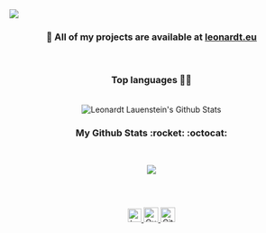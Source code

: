 <a href="https://leonardt.eu/">
  <img src="https://i.imgur.com/6xTWnDG.png">
</a>
<h3 align="center">	
  🧃 All of my projects are available at <a href="https://leonardt.eu"/>leonardt.eu</a>
</h3>
<br/>
<p>
<h3 align="center">Top languages 👅🤟</h3>
<p align="center">
  <br>
     <img align="center" src="https://github-readme-stats-git-master-leonardtlauenstein-pierdigital.vercel.app/api/top-langs/?username=leovenom" alt="Leonardt Lauenstein's Github Stats" alt="Leonardt Lauenstein's Github Status" />
</p>
 <h3 align="center">My Github Stats :rocket: :octocat:</h3>
  <br>
 <p align="center">
  <img align="center" src="https://github-readme-stats-git-master-leonardtlauenstein-pierdigital.vercel.app/api?username=leovenom&show_icons=true" />
 </p>
<p align="center">
 <a target="_blank" rel="noopener noreferrer" href="https://camo.githubusercontent.com/d65f84fc10c855ea93d97300b5e6cfe88abc38be/68747470733a2f2f6b6f6d617265762e636f6d2f67687076632f3f757365726e616d653d6c656f76656e6f6d266c6162656c3d566965777326636f6c6f723d626c7565267374796c653d706c6173746963"><img src="https://camo.githubusercontent.com/d65f84fc10c855ea93d97300b5e6cfe88abc38be/68747470733a2f2f6b6f6d617265762e636f6d2f67687076632f3f757365726e616d653d6c656f76656e6f6d266c6162656c3d566965777326636f6c6f723d626c7565267374796c653d706c6173746963" alt="" data-canonical-src="https://komarev.com/ghpvc/?username=leovenom&amp;label=Views&amp;color=blue&amp;style=plastic" style="max-width:100%;">
 </a>
 </p>
<br>
  <p align="center">	
    <a href="https://www.linkedin.com/in/leonardtlauenstein/">
      <img alt="Leonardt Lauenstein" width="24px" src="https://www.vectorlogo.zone/logos/linkedin/linkedin-icon.svg"/>
    </a>
  <a href="mailto:leonardt@outlook.com">
   <img src="https://mailmeteor.com/logos/assets/PNG/Microsoft_Office_Outlook_Logo_256px.png" width="26px" alt="Outlook Badge"">
  </a>
  <a href="https://github.com/leovenom">
 <img alt="GitHub Leonardt" width="26px" src="https://www.vectorlogo.zone/logos/github/github-tile.svg" />
  </a>
</p>
<!-- <p align="center">
  <img src="https://raw.githubusercontent.com/devicons/devicon/master/icons/html5/html5-original.svg" alt="html5" width="40" height="40" title="HTML5"/>
  <img src="https://raw.githubusercontent.com/devicons/devicon/master/icons/javascript/javascript-original.svg" alt="javascript" width="40" height="40" title="JavaScrip"/>
  <img src="https://raw.githubusercontent.com/devicons/devicon/master/icons/css3/css3-original.svg" alt="css3" width="40" height="40" title="CSS3"/>
  <img src="https://raw.githubusercontent.com/devicons/devicon/master/icons/sass/sass-original.svg" alt="sass" width="40" height="40" title="SASS"/> 
  <img src="https://www.vectorlogo.zone/logos/figma/figma-icon.svg" alt="figma" width="40" height="40" title="Figma"/>
  <img src="https://www.vectorlogo.zone/logos/git-scm/git-scm-icon.svg" alt="git" width="40" height="40" title="Git"/>
  <img src="https://raw.githubusercontent.com/devicons/devicon/master/icons/postgresql/postgresql-original.svg" alt="postgresql" width="40" height="40" title="PostgreSQL"/> 
  <img src="https://raw.githubusercontent.com/devicons/devicon/master/icons/ruby/ruby-original.svg" alt="ruby" width="40" height="40" title="Ruby"/> 
  <img src="https://raw.githubusercontent.com/devicons/devicon/master/icons/rails/rails-original-wordmark.svg" alt="rails" width="40" height="40" title="Rails"/> 
  <img src="https://raw.githubusercontent.com/devicons/devicon/master/icons/react/react-original.svg" alt="react" width="40" height="40" title="React"/>
  <img src="https://cdn.jsdelivr.net/gh/devicons/devicon/icons/nextjs/nextjs-original.svg" alt="Next" width="40" height="40" title="Next">
  <img src="https://raw.githubusercontent.com/devicons/devicon/master/icons/typescript/typescript-original.svg" alt="typescript" width="40" height="40" title="Typescript"/>
  <img src="https://seeklogo.com/images/A/adobe-creative-cloud-2020-new-logo-B6324473C2-seeklogo.com.png" alt="adobe create" width="40" height="40" title="Adobe Creative"/>
</p>
<br/> -->
